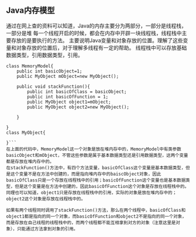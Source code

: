 ## Java内存模型
通过在网上查的资料可以知道，Java的内存主要分为两部分，一部分是线程栈，一部分是堆
每一个线程开启的时候，都会在内存中开辟一块线程栈，线程栈中主要存放的是要执行的方法。
主要说明Java变量和对象存放的位置。理解了这些变量和对象存放的位置后，对于理解多线程有一定的帮助。
线程栈中可以存放基础数据类型，引用数据类型，引用。
```
class MemoryModel{
	public int basicObject=1;
	public MyObject mObject=new MyObject();
	
	public void stackFunction(){
		public int basicOfClass = basicObject;
		public int basicOfFunction = 1;
		public MyObject object1=mObject;
		public MyObject object2=new MyObject();

	}

}
class MyObject{

}```
在上面的代码中，MemoryModel这一个对象是放在堆内存中的，MemoryModel中有类参数basicObject和mObject，不管这些参数是属于基本数据类型还是引用数据类型，这两个变量都是存放在堆内存中的。
在stackFunction()方法中，有四个方法变量，basicOfClass这个变量是基本数据类型，但是这个变量不是在方法中创建的，而是指向堆内存中的baiscObject对象，因此basicOfClass只是一个存放在线程栈中的引用；basicOfFunction这个变量也是基本数据类型，但是这个变量是在方法中创建的，因此basicOfFunction这个对象是存放在线程栈中的。同理也可以知道，object1只是存放在线程栈中的引用，实际的对象是放在堆内存中的；object2这个对象是存放在线程栈中的。

如果有两个线程同时调用了stackFunction()方法，那么在两个线程中，basicOfClass和object1都是指向的同一个对象，而basicOfFunction和object2不是指向的同一个对象，而是存放在自己线程的线程栈中的，而两个线程都不能互相拿到对方的对象（注意这里是对象），只能通过方法拿到对象的引用。
